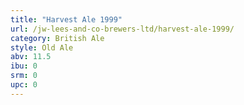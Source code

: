```yaml
---
title: "Harvest Ale 1999"
url: /jw-lees-and-co-brewers-ltd/harvest-ale-1999/
category: British Ale
style: Old Ale
abv: 11.5
ibu: 0
srm: 0
upc: 0
---
```


